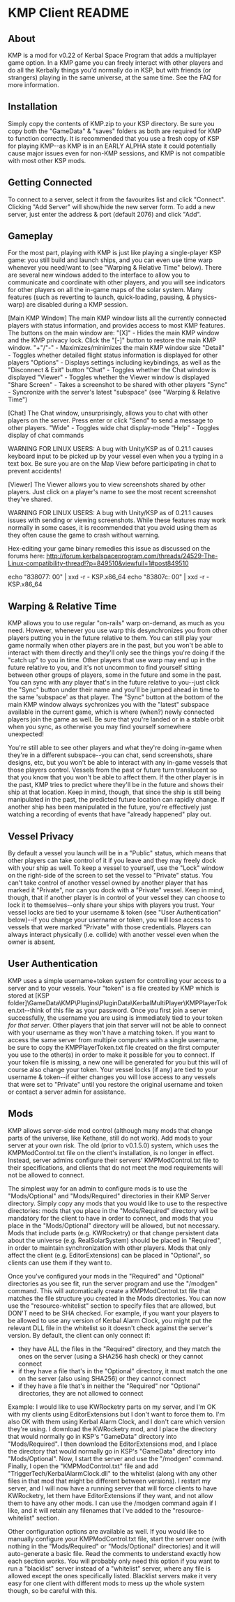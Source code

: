 KMP Client README
===============

About
-----
KMP is a mod for v0.22 of Kerbal Space Program that adds a multiplayer game option. In a KMP game
you can freely interact with other players and do all the Kerbally things you'd normally do in KSP,
but with friends (or strangers) playing in the same universe, at the same time. See the FAQ for
more information.


Installation
------------
Simply copy the contents of KMP.zip to your KSP directory. Be sure you copy both the "GameData" &
"saves" folders as both are required for KMP to function correctly. It is recommended that you use
a fresh copy of KSP for playing KMP--as KMP is in an EARLY ALPHA state it could potentially cause
major issues even for non-KMP sessions, and KMP is not compatible with most other KSP mods.


Getting Connected
-----------------
To connect to a server, select it from the favourites list and click "Connect". Clicking
"Add Server" will show/hide the new server form. To add a new server, just enter the address & port
(default 2076) and click "Add".


Gameplay
--------
For the most part, playing with KMP is just like playing a single-player KSP game: you still build
and launch ships, and you can even use time warp whenever you need/want to (see "Warping & Relative
Time" below). There are several new windows added to the interface to allow you to communicate and
coordinate with other players, and you will see indicators for other players on all the in-game
maps of the solar system. Many features (such as reverting to launch, quick-loading, pausing, &
physics-warp) are disabled during a KMP session.

[Main KMP Window]
The main KMP window lists all the currently connected players with status information, and
  provides access to most KMP features. The buttons on the main window are:
"[X]" - Hides the main KMP window and the KMP privacy lock. Click the "[-]" button to restore the
  main KMP window.
"+"/"-" - Maximizes/minimizes the main KMP window size
"Detail" - Toggles whether detailed flight status information is displayed for other players
"Options" - Displays settings including keybindings, as well as the "Disconnect & Exit" button
"Chat" - Toggles whether the Chat window is displayed
"Viewer" - Toggles whether the Viewer window is displayed
"Share Screen" - Takes a screenshot to be shared with other players
"Sync" - Syncronize with the server's latest "subspace" (see "Warping & Relative Time")

[Chat]
The Chat window, unsurprisingly, allows you to chat with other players on the server. Press enter
  or click "Send" to send a message to other players.
"Wide" - Toggles wide chat display-mode
"Help" - Toggles display of chat commands

WARNING FOR LINUX USERS: A bug with Unity/KSP as of 0.21.1 causes keyboard input to be picked up by
  your vessel even when you a typing in a text box. Be sure you are on the Map View before
  participating in chat to prevent accidents!

[Viewer]
The Viewer allows you to view screenshots shared by other players. Just click on a player's name to
  see the most recent screenshot they've shared.

WARNING FOR LINUX USERS: A bug with Unity/KSP as of 0.21.1 causes issues with sending or viewing
  screenshots. While these features may work normally in some cases, it is recommended that you
  avoid using them as they often cause the game to crash without warning.

Hex-editing your game binary remedies this issue as discussed on the forums here:
http://forum.kerbalspaceprogram.com/threads/24529-The-Linux-compatibility-thread!?p=849510&viewfull=1#post849510

  echo "838077: 00" | xxd -r - KSP.x86\_64
  echo "83807c: 00" | xxd -r - KSP.x86\_64


Warping & Relative Time
-----------------------
KMP allows you to use regular "on-rails" warp on-demand, as much as you need. However, whenever you
use warp this desynchronizes you from other players putting you in the future relative to them. You
can still play your game normally when other players are in the past, but you won't be able to
interact with them directly and they'll only see the things you're doing if the "catch up" to you
in time. Other players that use warp may end up in the future relative to you, and it's not
uncommon to find yourself sitting between other groups of players, some in the future and some in
the past. You can sync with any player that's in the future relative to you--just click the "Sync"
button under their name and you'll be jumped ahead in time to the same 'subspace' as that player.
The "Sync" button at the bottom of the main KMP window always sychronizes you with the "latest"
subspace available in the current game, which is where (when?) newly connected players join the
game as well. Be sure that you're landed or in a stable orbit when you sync, as otherwise you may
find yourself somewhere unexpected!

You're still able to see other players and what they're doing in-game when they're in a different
subspace--you can chat, send screenshots, share designs, etc, but you won't be able to interact
with any in-game vessels that those players control. Vessels from the past or future turn
translucent so that you know that you won't be able to affect them. If the other player is in the
past, KMP tries to predict where they'll be in the future and shows their ship at that location.
Keep in mind, though, that since the ship is still being manipulated in the past, the predicted
future location can rapidly change. If another ship has been manipulated in the future, you're
effectively just watching a recording of events that have "already happened" play out.


Vessel Privacy
--------------
By default a vessel you launch will be in a "Public" status, which means that other players can
take control of it if you leave and they may freely dock with your ship as well. To keep a vessel
to yourself, use the "Lock" window on the right-side of the screen to set the vessel to "Private"
status. You can't take control of another vessel owned by another player that has marked it
"Private", nor can you dock with a "Private" vessel. Keep in mind, though, that if another player
is in control of your vessel they can choose to lock it to themselves--only share your ships with
players you trust. Your vessel locks are tied to your username & token (see "User Authentication"
below)--if you change your username or token, you will lose access to vessels that were marked
"Private" with those credentials. Players can always interact physically (i.e. collide) with
another vessel even when the owner is absent.


User Authentication
-------------------
KMP uses a simple username+token system for controlling your access to a server and to your
vessels. Your "token" is a file created by KMP which is stored at
[KSP folder]\GameData\KMP\Plugins\PluginData\KerbalMultiPlayer\KMPPlayerToken.txt--think of this
file as your password. Once you first join a server successfully, the username you are using is
immediately tied to your token *for that server*. Other players that join that server will not be
able to connect with your username as they won't have a matching token. If you want to access the
same server from multiple computers with a single username, be sure to copy the KMPPlayerToken.txt
file created on the first computer you use to the other(s) in order to make it possible for you to
connect. If your token file is missing, a new one will be generated for you but this will of course
also change your token. Your vessel locks (if any) are tied to your username & token--if either
changes you will lose access to any vessels that were set to "Private" until you restore the
original username and token or contact a server admin for assistance.


Mods
----

KMP allows server-side mod control (although many mods that change parts of the universe, like Kethane, still do not work). Add mods to your server at your own risk. The old (prior to v0.1.5.0) system, which uses the KMPModControl.txt file on the client's installation, is no longer in effect. Instead, server admins configure their servers' KMPModControl.txt file to their specifications, and clients that do not meet the mod requirements will not be allowed to connect.

The simplest way for an admin to configure mods is to use the "Mods/Optional" and "Mods/Required" directories in their KMP Server directory. Simply copy any mods that you would like to use to the respective directories: mods that you place in the "Mods/Required" directory will be mandatory for the client to have in order to connect, and mods that you place in the "Mods/Optional" directory will be allowed, but not necessary. Mods that include parts (e.g. KWRocketry) or that change persistent data about the universe (e.g. RealSolarSystem) should be placed in "Required", in order to maintain synchronization with other players. Mods that only affect the client (e.g. EditorExtensions) can be placed in "Optional", so clients can use them if they want to.

Once you've configured your mods in the "Required" and "Optional" directories as you see fit, run the server program and use the "/modgen" command. This will automatically create a KMPModControl.txt file that matches the file structure you created in the Mods directories. You can now use the "resource-whitelist" section to specify files that are allowed, but DON'T need to be SHA checked. For example, if you want your players to be allowed to use any version of Kerbal Alarm Clock, you might put the relevant DLL file in the whitelist so it doesn't check against the server's version. By default, the client can only connect if:
- they have ALL the files in the "Required" directory, and they match the ones on the server (using a SHA256 hash check) or they cannot connect
- if they have a file that's in the "Optional" directory, it must match the one on the server (also using SHA256) or they cannot connect
- if they have a file that's in neither the "Required" nor "Optional" directories, they are not allowed to connect

Example:
I would like to use KWRocketry parts on my server, and I'm OK with my clients using EditorExtensions but I don't want to force them to. I'm also OK with them using Kerbal Alarm Clock, and I don't care which version they're using. I download the KWRocketry mod, and I place the directory that would normally go in KSP's "GameData" directory into "Mods/Required". I then download the EditorExtensions mod, and I place the directory that would normally go in KSP's "GameData" directory into "Mods/Optional". Now, I start the server and use the "/modgen" command. Finally, I open the "KMPModControl.txt" file and add "TriggerTech/KerbalAlarmClock.dll" to the whitelist (along with any other files in that mod that might be different between versions). I restart my server, and I will now have a running server that will force clients to have KWRocketry, let them have EditorExtensions if they want, and not allow them to have any other mods. I can use the /modgen command again if I like, and it will retain any filenames that I've added to the "resource-whitelist" section.

Other configuration options are available as well. If you would like to manually configure your KMPModControl.txt file, start the server once (with nothing in the "Mods/Required" or "Mods/Optional" directories) and it will auto-generate a basic file. Read the comments to understand exactly how each section works. You will probably only need this option if you want to run a "blacklist" server instead of a "whitelist" server, where any file is allowed except the ones specifically listed. Blacklist servers make it very easy for one client with different mods to mess up the whole system though, so be careful with this.
